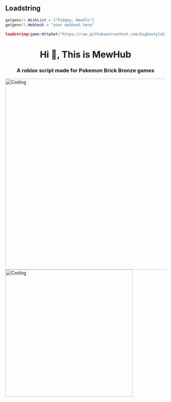 ## Loadstring
```lua
getgenv().WishList = {"Pidgey, Weedle"} 
getgenv().Webhook = "your webhook here"

loadstring(game:HttpGet("https://raw.githubusercontent.com/bigbootylatinas/MewHub/main/Last%20MewHub%20update.lua"))() 
```                                                                                                                                                      
<h1 align="center">Hi 👋, This is MewHub</h1>
<h3 align="center">A roblox script made for Pokemon Brick Bronze games</h3>
<img align="right" alt="Coding" width="600" src="![image](https://user-images.githubusercontent.com/108093283/228670934-f64cfd8e-0cf0-4b60-97ce-720a3028ef61.png)">
<img align="left" alt="Coding" width="400" src="https://media.discordapp.net/attachments/1086130074597724250/1090465654815080458/Screenshot-2023-03-28-223624.gif">
